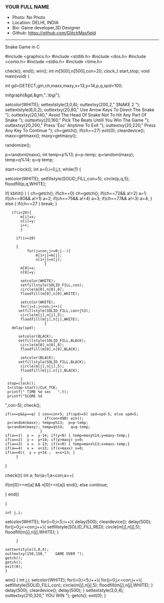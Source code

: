 ### YOUR FULL NAME
- Photo: No Photo
- Location: DELHI, INDIA
- Bio: Game developer,3D Designer
- Github: https://github.com/GlitchMaxfield
***

Snake Game in C

#include <graphics.h>
#include <stdlib.h>
#include <dos.h>
#include <conio.h>
#include <stdio.h>
#include <time.h>

check();
end();
win();
int m[500],n[500],con=20;
clock_t start,stop;
		 		 		 		 		 		 		 		 		 		 		 		 		 		 		 		 		 		 		 		 		 		 void main(void)
{

int gd=DETECT,gm,ch,maxx,maxy,x=13,y=14,p,q,spd=100;

initgraph(&gd,&gm,"..\bgi");

setcolor(WHITE);
settextstyle(3,0,6);
outtextxy(200,2," SNAKE 2 ");
settextstyle(6,0,2);
outtextxy(20,80," Use Arrow Keys To Direct The Snake ");
outtextxy(20,140," Avoid The Head Of Snake Not To Hit Any Part Of Snake
");
outtextxy(20,160," Pick The Beats Untill You Win The Game ");
outtextxy(20,200," Press 'Esc' Anytime To Exit ");
outtextxy(20,220," Press Any Key To Continue ");
ch=getch();
if(ch==27) exit(0);
cleardevice();
maxx=getmaxx();
maxy=getmaxy();

randomize();

p=random(maxx);
int temp=p%13;
p=p-temp;
q=random(maxy);
temp=q%14;
q=q-temp;



 start=clock();
int a=0,i=0,j,t;
while(1)
{

 setcolor(WHITE);
 setfillstyle(SOLID_FILL,con+5);
 circle(p,q,5);
 floodfill(p,q,WHITE);

   if( kbhit() )
   {
     ch=getch(); if(ch==0) ch=getch();
     if(ch==72&& a!=2) a=1;
     if(ch==80&& a!=1) a=2;
     if(ch==75&& a!=4) a=3;
     if(ch==77&& a!=3) a=4;
      }
       else
     {
     if(ch==27
     ) break;
     }

       if(i<20){
 		   m[i]=x;
 		   n[i]=y;
 		   i++;
	       }

		 if(i>=20)

		 {
	 		  for(j=con;j>=0;j--){
		 		  m[1+j]=m[j];
		 		  n[1+j]=n[j];
	 		 		  }
		   m[0]=x;
		   n[0]=y;

		   setcolor(WHITE);
		   setfillstyle(SOLID_FILL,con);
		   circle(m[0],n[0],8);
		   floodfill(m[0],n[0],WHITE);

		   setcolor(WHITE);
		   for(j=1;j<con;j++){
		  setfillstyle(SOLID_FILL,con+j%3);
		   circle(m[j],n[j],5);
		   floodfill(m[j],n[j],WHITE);
		 		      }
       delay(spd);

		  setcolor(BLACK);
		  setfillstyle(SOLID_FILL,BLACK);
		   circle(m[0],n[0],8);
		   floodfill(m[0],n[0],BLACK);

		   setcolor(BLACK);
		  setfillstyle(SOLID_FILL,BLACK);
		   circle(m[j],n[j],5);
		   floodfill(m[j],n[j],BLACK);

		   }
     stop=clock();
     t=(stop-start)/CLK_TCK;
     printf(" TIME %d sec   ",t);
     printf("SCORE %d
",con-5);
     check();

    if(x==p&&y==q) { con=con+5; if(spd>=5) spd=spd-5; else spd=5;
		 		      if(con>490) win();
     p=random(maxx); temp=p%13;  p=p-temp;
     q=random(maxy); temp=q%14;   q=q-temp;
		 		    }
    if(a==1)  y =  y-14; if(y<0) { temp=maxy%14;y=maxy-temp;}
    if(a==2)  y =  y+14; if(y>maxy) y=0;
    if(a==3)  x =  x-13; if(x<0) { temp=maxx%13;x=maxx-temp;}
    if(a==4)  x =  x+13; if(x>maxx) x=0;
    if(a==0){  y = y+14 ;  x=x+13; }
		 }

 }


check(){
   int a;
   for(a=1;a<con;a++)

if(m[0]==m[a] && n[0]==n[a]) end();
   else continue;

   }
end()

{

    int j,i;
   setcolor(WHITE);
   for(i=0;i<5;i++){
   delay(500);
    cleardevice();
    delay(500);
   for(j=0;j<=con;j++){
		   setfillstyle(SOLID_FILL,RED);
		   circle(m[j],n[j],5);
		   floodfill(m[j],n[j],WHITE);
		  }

		 }

    settextstyle(3,0,4);
    outtextxy(150,150,"    GAME OVER ");
    getch();
    getch();
    exit(0);
    }

win()
{
int j,i;
setcolor(WHITE);
   for(i=0;i<5;i++){
   for(j=0;j<=con;j++){
		   setfillstyle(SOLID_FILL,con);
		   circle(m[j],n[j],5);
		   floodfill(m[j],n[j],WHITE);
		  }
    delay(500);
    cleardevice();
    delay(500);
		 }
  settextstyle(3,0,4);
  outtextxy(210,320," YOU WIN ");
  getch();
  exit(0);
}
